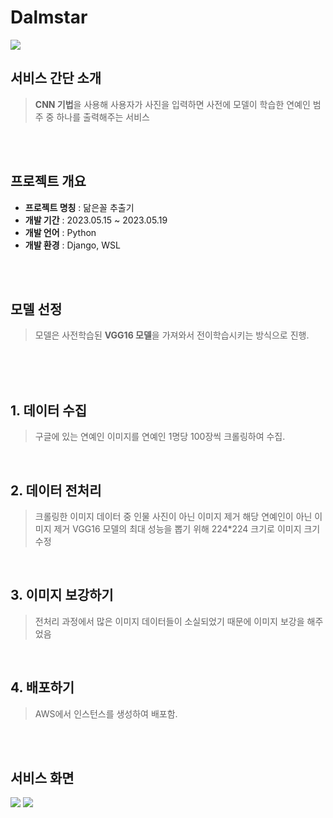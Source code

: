 # Dalmstar

<img src="https://capsule-render.vercel.app/api?type=rounded&color=auto&height=200&section=header&text=⭐닮은꼴%20추출기⭐&fontSize=70" /> 


## 서비스 간단 소개

> **CNN 기법**을 사용해 사용자가 사진을 입력하면 사전에 모델이 학습한 연예인 범주 중 하나를 출력해주는 서비스

<br>
<br>

## 프로젝트 개요

-  **프로젝트 명칭** : 닮은꼴 추출기
-  **개발 기간** : 2023.05.15 ~ 2023.05.19
-  **개발 언어** : Python
-  **개발 환경** : Django, WSL
  <br>

<br>

## 모델 선정

> 모델은 사전학습된 **VGG16 모델**을 가져와서 전이학습시키는 방식으로 진행.

<br>
<br>
<br>

## 1. 데이터 수집

> 구글에 있는 연예인 이미지를 연예인 1명당 100장씩 크롤링하여 수집.

<br>

## 2. 데이터 전처리

> 크롤링한 이미지 데이터 중 인물 사진이 아닌 이미지 제거
> 해당 연예인이 아닌 이미지 제거
> VGG16 모델의 최대 성능을 뽑기 위해 224*224 크기로 이미지 크기 수정

<br>

## 3. 이미지 보강하기

> 전처리 과정에서 많은 이미지 데이터들이 소실되었기 때문에 이미지 보강을 해주었음

<br>

## 4. 배포하기

> AWS에서 인스턴스를 생성하여 배포함.

<br>
<br>

## 서비스 화면

<img src="https://postfiles.pstatic.net/MjAyMzA4MjFfMjY0/MDAxNjkyNTg4MDA0MTI0.EATGrNVlbOpqUAwbcysr52qyHa-2bNscrQdNAajUrbMg.8VSqDrVA-G6gVuWABaifArK3BFSG0E_UmMVIm8_6hN4g.PNG.tbtgmltn97/image.png?type=w773"/>
<img src="https://postfiles.pstatic.net/MjAyMzA4MjFfMjgg/MDAxNjkyNTg4MDM2MDM1.orGcMx7NB-0m-1XlqHb2u9EOjqBiBlw_dvGRXkSXv1cg.xv7fEjOa17Xd3njcuIu6UenDwhUHFzhAzBj_xFtbXzwg.PNG.tbtgmltn97/image.png?type=w773"/>
<br>

<br>
